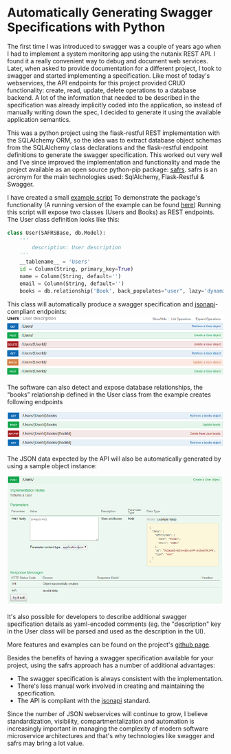 # Automatically Generating Swagger Specifications with Python

The first time I was introduced to swagger was a couple of years ago when I had to implement a system monitoring app using the nutanix REST API. I found it a really convenient way to debug and document web services.
Later, when asked to provide documentation for a different project, I took to swagger and started implementing a specification. Like most of today's webservices, the API endpoints for this project provided CRUD functionality: create, read, update, delete operations to a database backend.
A lot of the information that needed to be described in the specification was already implicitly coded into the application, so instead of manually writing down the spec, I decided to generate it using the available application semantics.

This was a python project using the flask-restful REST implementation with the SQLAlchemy ORM, so the idea was to extract database object schemas from the SQLAlchemy class declarations and the flask-restful endpoint definitions to generate the swagger specification.
This worked out very well and I’ve since improved the implementation and functionality and made the project available as an open source python-pip package: [safrs](https://github.com/thomaxxl/safrs). safrs is an acronym for the main technologies used: SqlAlchemy, Flask-Restful & Swagger.

I have created a small [example script](https://github.com/thomaxxl/safrs/blob/master/examples/demo_relationship.py) To demonstrate the package's functionality (A running version of the example can be found [here](http://thomaxxl.pythonanywhere.com/api/))
Running this script will expose two classes (Users and Books) as REST endpoints. The User class definition looks like this:

```python
class User(SAFRSBase, db.Model):
    '''
        description: User description
    '''
    __tablename__ = 'Users'
    id = Column(String, primary_key=True)
    name = Column(String, default='')
    email = Column(String, default='')
    books = db.relationship('Book', back_populates="user", lazy='dynamic')
```

This class will automatically produce a swagger specification and [jsonapi](http://jsonapi.org/)-compliant endpoints:
![users](images/users1.PNG)

The software can also detect and expose database relationships, the “books” relationship defined in the User class from the example creates following endpoints

![books](images/books.PNG)

The JSON data expected by the API will also be automatically generated by using a sample object instance:

![usersPOST](images/usersPOST.PNG)

It's also possible for developers to describe additional swagger specification details as 
yaml-encoded comments (eg. the "description" key in the User class will be parsed and used as the description in the UI).

More features and examples can be found on the project's [github page](https://github.com/thomaxxl/safrs).

Besides the benefits of having a swagger specification available for your project, using the safrs approach has a number of additional advantages:
- The swagger specification is always consistent with the implementation.
- There's less manual work involved in creating and maintaining the specification. 
- The API is compliant with the [jsonapi](http://jsonapi.org/) standard.

Since the number of JSON webservices will continue to grow, I believe standardization, visibility, compartmentalization and automation
is increasingly important in managing the complexity of modern software microservice architectures and that's why technologies like swagger 
and safrs may bring a lot value.

